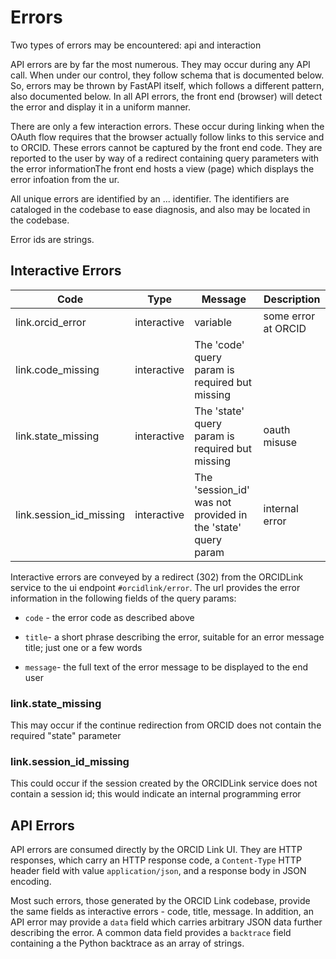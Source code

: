 # Errors

Two types of errors may be encountered: api and interaction

API errors are by far the most numerous. They may occur during any API call. When under our control, they follow schema that is documented below. So, errors may be thrown by FastAPI itself, which follows a different pattern, also documented below. In all API errors, the front end (browser) will detect the error and display it in a uniform manner.

There are only a few interaction errors. These occur during linking when the OAuth flow requires that the browser actually follow links to this service and to ORCID. These errors cannot be captured by the front end code. They are reported to the user by way of a redirect containing query parameters with the error informationThe front end hosts a view (page) which displays the error infoation from the ur.

All unique errors are identified by an ... identifier. The identifiers are cataloged in the codebase to ease diagnosis, and also may be located in the codebase.

Error ids are strings.

## Interactive Errors

| Code                    | Type        | Message                                                      | Description         |
| ----------------------- | ----------- | ------------------------------------------------------------ | ------------------- |
| link.orcid_error        | interactive | variable                                                     | some error at ORCID |
| link.code_missing       | interactive | The 'code' query param is required but missing               |                     |
| link.state_missing      | interactive | The 'state' query param is required but missing              | oauth misuse        |
| link.session_id_missing | interactive | The 'session_id' was not provided in the 'state' query param | internal error      |

Interactive errors are conveyed by a redirect (302) from the ORCIDLink service to the ui endpoint `#orcidlink/error`. The url provides the error information in the following fields of the query params:

- `code` - the error code as described above

- `title`- a short phrase describing the error, suitable for an error message title; just one or a few words

- `message`- the full text of the error message to be displayed to the end user

### link.state_missing

This may occur if the continue redirection from ORCID does not contain the required "state" parameter

### link.session_id_missing

This could occur if the session created by the ORCIDLink service does not contain a session id; this would indicate an internal programming error



## API Errors

API errors are consumed directly by the ORCID Link UI. They are HTTP responses, which carry an HTTP response code, a `Content-Type` HTTP header field with value `application/json`, and a response body in JSON encoding.

Most such errors, those generated by the ORCID Link codebase, provide the same fields as interactive errors - code, title, message. In addition, an API error may provide a `data` field which carries arbitrary JSON data further describing the error. A common data field provides a `backtrace` field containing a the Python backtrace as an array of strings.